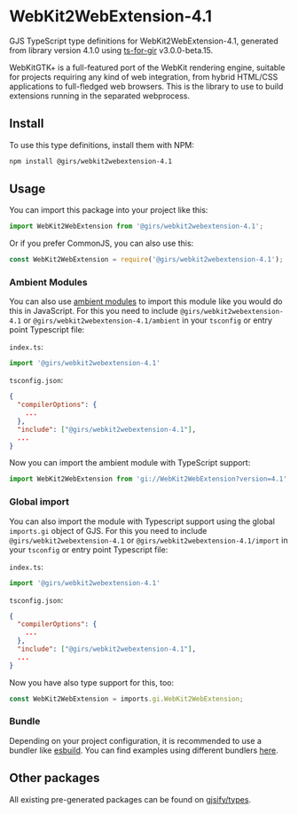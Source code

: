 
# WebKit2WebExtension-4.1

GJS TypeScript type definitions for WebKit2WebExtension-4.1, generated from library version 4.1.0 using [ts-for-gir](https://github.com/gjsify/ts-for-gir) v3.0.0-beta.15.

WebKitGTK+ is a full-featured port of the WebKit rendering engine, suitable for projects requiring any kind of web integration, from hybrid HTML/CSS applications to full-fledged web browsers. This is the library to use to build extensions running in the separated webprocess.

## Install

To use this type definitions, install them with NPM:
```bash
npm install @girs/webkit2webextension-4.1
```

## Usage

You can import this package into your project like this:
```ts
import WebKit2WebExtension from '@girs/webkit2webextension-4.1';
```

Or if you prefer CommonJS, you can also use this:
```ts
const WebKit2WebExtension = require('@girs/webkit2webextension-4.1');
```

### Ambient Modules

You can also use [ambient modules](https://github.com/gjsify/ts-for-gir/tree/main/packages/cli#ambient-modules) to import this module like you would do this in JavaScript.
For this you need to include `@girs/webkit2webextension-4.1` or `@girs/webkit2webextension-4.1/ambient` in your `tsconfig` or entry point Typescript file:

`index.ts`:
```ts
import '@girs/webkit2webextension-4.1'
```

`tsconfig.json`:
```json
{
  "compilerOptions": {
    ...
  },
  "include": ["@girs/webkit2webextension-4.1"],
  ...
}
```

Now you can import the ambient module with TypeScript support: 

```ts
import WebKit2WebExtension from 'gi://WebKit2WebExtension?version=4.1';
```


### Global import

You can also import the module with Typescript support using the global `imports.gi` object of GJS.
For this you need to include `@girs/webkit2webextension-4.1` or `@girs/webkit2webextension-4.1/import` in your `tsconfig` or entry point Typescript file:

`index.ts`:
```ts
import '@girs/webkit2webextension-4.1'
```

`tsconfig.json`:
```json
{
  "compilerOptions": {
    ...
  },
  "include": ["@girs/webkit2webextension-4.1"],
  ...
}
```

Now you have also type support for this, too:

```ts
const WebKit2WebExtension = imports.gi.WebKit2WebExtension;
```

### Bundle

Depending on your project configuration, it is recommended to use a bundler like [esbuild](https://esbuild.github.io/). You can find examples using different bundlers [here](https://github.com/gjsify/ts-for-gir/tree/main/examples).

## Other packages

All existing pre-generated packages can be found on [gjsify/types](https://github.com/gjsify/types).

